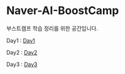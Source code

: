 # Naver-AI-BoostCamp


부스트캠프 학습 정리를 위한 공간입니다.

Day1 : [Day1](notes/Day1.md)

Day2 : [Day2](notes/Day2.md)

Day3 : [Day3](notes/Day3.md)
